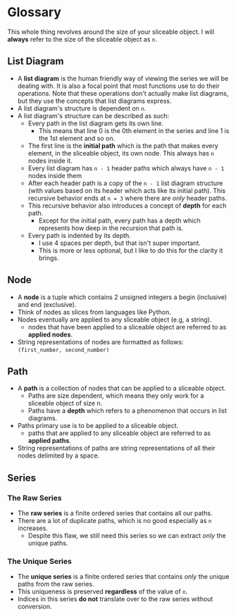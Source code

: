 # Glossary
This whole thing revolves around the size of your sliceable object. I will **always** refer to the size of the sliceable object as `n`.

## List Diagram
- A **list diagram** is the human friendly way of viewing the series we will be dealing with. It is also a focal point that most functions use to do their operations. Note that these operations don't actually make list diagrams, but they use the concepts that list diagrams express.
- A list diagram's structure is dependent on `n`.
- A list diagram's structure can be described as such:
	- Every path in the list diagram gets its own line.
		- This means that line 0 is the 0th element in the series and line 1 is the 1st element and so on.
	- The first line is the **initial path** which is the path that makes every element, in the sliceable object, its own node. This always has `n` nodes inside it.
	- Every list diagram has `n - 1` header paths which always have `n - 1` nodes inside them
	- After each header path is a copy of the `n - 1` list diagram structure (with values based on its header which acts like its initial path). This recursive behavior ends at `n = 3` where there are *only* header paths.
	- This recursive behavior also introduces a concept of **depth** for each path.
		- Except for the initial path, every path has a depth which represents how deep in the recursion that path is.
	- Every path is indented by its depth. 
		- I use 4 spaces per depth, but that isn't super important.
		- This is more or less optional, but I like to do this for the clarity it brings.

## Node
 - A **node** is a tuple which contains 2 unsigned integers a begin (inclusive) and end (exclusive).
 - Think of nodes as slices from languages like Python.
 - Nodes eventually are applied to any sliceable object (e.g, a string).
	 - nodes that have been applied to a sliceable object are referred to as **applied nodes**.
 - String representations of nodes are formatted as follows: `(first_number, second_number)`

## Path
 - A **path** is a collection of nodes that can be applied to a sliceable object.
	 - Paths are size dependent, which means they only work for a sliceable object of size n.
	 - Paths have a **depth** which refers to a phenomenon that occurs in list diagrams.
 - Paths primary use is to be applied to a sliceable object.
	 - paths that are applied to any sliceable object are referred to as **applied paths**.
 - String representations of paths are string representations of all their nodes delimited by a space.

## Series
### The Raw Series
- The **raw series** is a finite ordered series that contains all our paths. 
- There are a lot of duplicate paths, which is no good especially as `n` increases.
	- Despite this flaw, we still need this series so we can extract *only* the unique paths. 
### The Unique Series
- The **unique series** is a finite ordered series that contains *only* the unique paths from the raw series.
- This uniqueness is preserved **regardless** of the value of `n`.
- Indices in this series **do not** translate over to the raw series without conversion.
